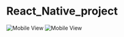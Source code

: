 # React_Native_project

![Mobile View](https://user-images.githubusercontent.com/43749831/114702962-55557b80-9d42-11eb-8f33-2b0c3d5ce131.png)
![Mobile View](https://user-images.githubusercontent.com/43749831/114703015-669e8800-9d42-11eb-8344-3bf3fd81c976.png)
